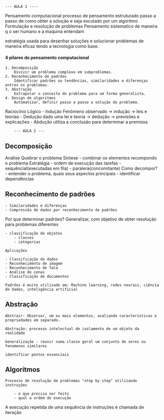 	--- AULA 1 ----
Pensamento computacional
processo de pensamento estruturado 
passo a passo de como obter a solução e seja excutado por um algoritmo
Formulação e resolução de problemas
Pensamento sistematico 
de maneira q o ser humano e a maquina entendam

estratégia usada para desenhar soluções e solucionar problemas de maneira eficaz tendo a tecnologia como base.

#### 4 pilares do pensamento computacional 
	
	1. Decomposição 
		Divivir um problema complexo em subproblemas.
	2. Reconhecimento de padrões 
		Identificar padrões ou tendências, similaridades e diferenças entres os problemas. 
	3. Abstração 
		Extrapolar o conceito do problema para um forma generalista.	
	4. Design de algoritmos
		Automatizar, definir passo a passo a solução do problema.

Raciocínio Lógico
	- Indução 
		Fenômeno observado -> indução -> leis e teorias
	- Dedução 
		dado uma lei e teoria -> dedução -> previsões e explicações 
	- Abdução 
		utiliza a conclusão para determinar a premissa	

		--- AULA 2 ---


## Decomposição  

Análise Quebrar o problema
Síntese - combinar os elementos recompondo o problema
Estratégia - ordem de execução das tarefas
	- sequêncial(executadas em fila) 
	- paralera(concomitante)
Como decompor?
	- entender o problema, quais seus aspectos principais
	- identificar dependências

## Reconhecimento de padrões

	- Similaridades e diferenças
	- Compressão de dados por reconhecimento de padrões 

Por que determinar padrões?
	Generalizar, com objetivo de obter resolução para problemas diferentes

	- classificação de objetos
		- classes
		- categorias

	Aplicações

	- Classificação de dados
	- Reconhecimento de imagem
	- Reconhecimento de fala
	- Análise de cenas
	- Classificação de documentos

	Padrões é muito utilizado em: Machine learning, redes neurais, ciência de dados, inteligência artificial

## Abstração 

	Abstrair: Observar, um ou mais elementos, avaliando características e propriedades em separado.

	Abstração: processo intelectual de isolamento de um objeto da realidade

	Generalização - reunir numa classe geral um conjunto de seres ou fenomenos similares

	identificar pontos essenciais

## Algoritmos

	Processo de resolução de problemas "step by step" utilizando instruções

		- o que precisa ser feito
		- qual a ordem de execução

A execução repetida de uma sequência de instruções é chamada de iteração